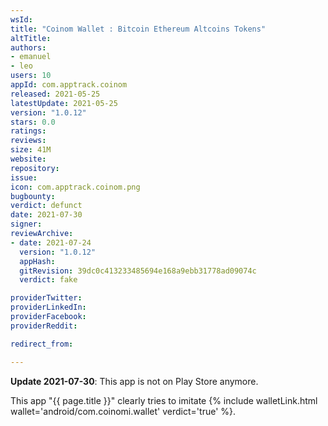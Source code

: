 ```yaml
---
wsId: 
title: "Coinom Wallet : Bitcoin Ethereum Altcoins Tokens"
altTitle: 
authors:
- emanuel
- leo
users: 10
appId: com.apptrack.coinom
released: 2021-05-25
latestUpdate: 2021-05-25
version: "1.0.12"
stars: 0.0
ratings: 
reviews: 
size: 41M
website: 
repository: 
issue: 
icon: com.apptrack.coinom.png
bugbounty: 
verdict: defunct
date: 2021-07-30
signer: 
reviewArchive:
- date: 2021-07-24
  version: "1.0.12" 
  appHash: 
  gitRevision: 39dc0c413233485694e168a9ebb31778ad09074c
  verdict: fake

providerTwitter: 
providerLinkedIn: 
providerFacebook: 
providerReddit: 

redirect_from:

---
```



**Update 2021-07-30**: This app is not on Play Store anymore.

This app "{{ page.title }}" clearly tries to imitate
{% include walletLink.html wallet='android/com.coinomi.wallet' verdict='true' %}.
